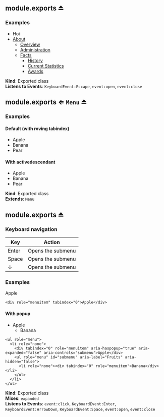 
<base href="//D:/Personal/autotility/docs/">
<link rel="stylesheet" href="./dist/style.css" />
<a name="exp_module_Menu--module.exports"></a>

## module.exports ⏏
### Examples<ul id="menubar1" role="menubar">  <li role="none"><a role="menuitem">Hoi</a></li>  <li role="presentation">    <a role="menuitem" aria-haspopup="true" aria-expanded="false" href="#" tabindex="0">About</a>    <ul role="menu" aria-label="About">      <li><a role="menuitem" href="mb-about.html#overview" tabindex="-1">Overview</a></li>      <li role="none"><a role="menuitem" href="mb-about.html#admin" tabindex="-1">Administration</a></li>      <li role="none">        <a id="menubar113" role="menuitem" href="#" aria-haspopup="true" aria-expanded="false" tabindex="-1">Facts</a>        <ul role="menu" aria-label="Facts">          <li role="none"><a role="menuitem" href="mb-about.html#facts" tabindex="0">History</a></li>          <li role="none"><a role="menuitem" href="mb-about.html#facts" tabindex="-1">Current Statistics</a></li>          <li role="none"><a role="menuitem" href="mb-about.html#facts" tabindex="-1">Awards</a></li>        </ul>      </li>    </ul>  </li></ul>

**Kind**: Exported class  
**Listens to Events**: <code>KeyboardEvent:Escape</code>, <code>event:open</code>, <code>event:close</code>
<a name="exp_module_Menubar--module.exports"></a>

## module.exports ⇐ <code>Menu</code> ⏏
### Examples#### Default (with roving tabindex)<ul id="menubar1" role="menubar">  <li role="none"><a role="menuitem" tabindex="0">Apple</a></li>  <li role="none"><a role="menuitem" tabindex="-1">Banana</a></li>  <li role="none"><a role="menuitem" tabindex="-1">Pear</a></li></ul>#### With activedescendant<ul id="menubar1" role="menubar" tabindex="0" aria-activedescendant="item1">  <li id="item1" role="menuitem">Apple</a></li>  <li id="item2" role="menuitem">Banana</a></li>  <li id="item3" role="menuitem">Pear</a></li></ul>

**Kind**: Exported class  
**Extends**: <code>Menu</code>  
<a name="exp_module_Menuitem--module.exports"></a>

## module.exports ⏏
### Keyboard navigation| Key    |Action || ------ | ----- || Enter  | Opens the submenu| Space  | Opens the submenu| &darr; | Opens the submenu### Examples<div role="menuitem" tabindex="0">Apple</div>```<div role="menuitem" tabindex="0">Apple</div>```#### With popup<ul role="menu">  <li role="none">    <div tabindex="0" role="menuitem" aria-haspopup="true" aria-expanded="false" aria-controls="submenu">Apple</div>    <ul role="menu" id="submenu" aria-label="Fruits" aria-hidden="false">      <li role="none"><div tabindex="0" role="menuitem">Banana</div></li>    </ul>  </li></ul>```<ul role="menu">  <li role="none">    <div tabindex="0" role="menuitem" aria-haspopup="true" aria-expanded="false" aria-controls="submenu">Apple</div>    <ul role="menu" id="submenu" aria-label="Fruits" aria-hidden="false">      <li role="none"><div tabindex="0" role="menuitem">Banana</div></li>    </ul>  </li></ul>```

**Kind**: Exported class  
**Mixes**: <code>expanded</code>  
**Listens to Events**: <code>event:click</code>, <code>KeyboardEvent:Enter</code>, <code>KeyboardEvent:ArrowDown</code>, <code>KeyboardEvent:Space</code>, <code>event:open</code>, <code>event:close</code>

<script src="./dist/bundle.js" /></script>
		